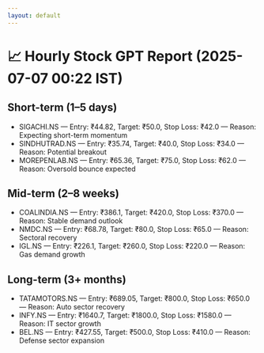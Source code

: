 ```yaml
---
layout: default
---
```


# 📈 Hourly Stock GPT Report (2025-07-07 00:22 IST)

## Short-term (1–5 days)
- SIGACHI.NS — Entry: ₹44.82, Target: ₹50.0, Stop Loss: ₹42.0 — Reason: Expecting short-term momentum
- SINDHUTRAD.NS — Entry: ₹35.74, Target: ₹40.0, Stop Loss: ₹34.0 — Reason: Potential breakout
- MOREPENLAB.NS — Entry: ₹65.36, Target: ₹75.0, Stop Loss: ₹62.0 — Reason: Oversold bounce expected

## Mid-term (2–8 weeks)
- COALINDIA.NS — Entry: ₹386.1, Target: ₹420.0, Stop Loss: ₹370.0 — Reason: Stable demand outlook
- NMDC.NS — Entry: ₹68.78, Target: ₹80.0, Stop Loss: ₹65.0 — Reason: Sectoral recovery
- IGL.NS — Entry: ₹226.1, Target: ₹260.0, Stop Loss: ₹220.0 — Reason: Gas demand growth

## Long-term (3+ months)
- TATAMOTORS.NS — Entry: ₹689.05, Target: ₹800.0, Stop Loss: ₹650.0 — Reason: Auto sector recovery
- INFY.NS — Entry: ₹1640.7, Target: ₹1800.0, Stop Loss: ₹1580.0 — Reason: IT sector growth
- BEL.NS — Entry: ₹427.55, Target: ₹500.0, Stop Loss: ₹410.0 — Reason: Defense sector expansion